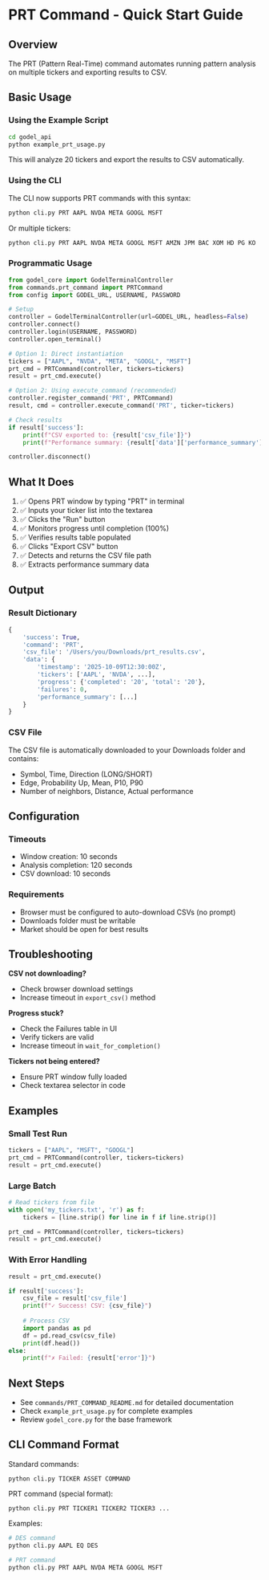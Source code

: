 # PRT Command - Quick Start Guide

## Overview
The PRT (Pattern Real-Time) command automates running pattern analysis on multiple tickers and exporting results to CSV.

## Basic Usage

### Using the Example Script

```bash
cd godel_api
python example_prt_usage.py
```

This will analyze 20 tickers and export the results to CSV automatically.

### Using the CLI

The CLI now supports PRT commands with this syntax:

```bash
python cli.py PRT AAPL NVDA META GOOGL MSFT
```

Or multiple tickers:

```bash
python cli.py PRT AAPL NVDA META GOOGL MSFT AMZN JPM BAC XOM HD PG KO
```

### Programmatic Usage

```python
from godel_core import GodelTerminalController
from commands.prt_command import PRTCommand
from config import GODEL_URL, USERNAME, PASSWORD

# Setup
controller = GodelTerminalController(url=GODEL_URL, headless=False)
controller.connect()
controller.login(USERNAME, PASSWORD)
controller.open_terminal()

# Option 1: Direct instantiation
tickers = ["AAPL", "NVDA", "META", "GOOGL", "MSFT"]
prt_cmd = PRTCommand(controller, tickers=tickers)
result = prt_cmd.execute()

# Option 2: Using execute_command (recommended)
controller.register_command('PRT', PRTCommand)
result, cmd = controller.execute_command('PRT', ticker=tickers)

# Check results
if result['success']:
    print(f"CSV exported to: {result['csv_file']}")
    print(f"Performance summary: {result['data']['performance_summary']}")

controller.disconnect()
```

## What It Does

1. ✅ Opens PRT window by typing "PRT" in terminal
2. ✅ Inputs your ticker list into the textarea
3. ✅ Clicks the "Run" button
4. ✅ Monitors progress until completion (100%)
5. ✅ Verifies results table populated
6. ✅ Clicks "Export CSV" button
7. ✅ Detects and returns the CSV file path
8. ✅ Extracts performance summary data

## Output

### Result Dictionary

```python
{
    'success': True,
    'command': 'PRT',
    'csv_file': '/Users/you/Downloads/prt_results.csv',
    'data': {
        'timestamp': '2025-10-09T12:30:00Z',
        'tickers': ['AAPL', 'NVDA', ...],
        'progress': {'completed': '20', 'total': '20'},
        'failures': 0,
        'performance_summary': [...]
    }
}
```

### CSV File

The CSV file is automatically downloaded to your Downloads folder and contains:
- Symbol, Time, Direction (LONG/SHORT)
- Edge, Probability Up, Mean, P10, P90
- Number of neighbors, Distance, Actual performance

## Configuration

### Timeouts
- Window creation: 10 seconds
- Analysis completion: 120 seconds
- CSV download: 10 seconds

### Requirements
- Browser must be configured to auto-download CSVs (no prompt)
- Downloads folder must be writable
- Market should be open for best results

## Troubleshooting

**CSV not downloading?**
- Check browser download settings
- Increase timeout in `export_csv()` method

**Progress stuck?**
- Check the Failures table in UI
- Verify tickers are valid
- Increase timeout in `wait_for_completion()`

**Tickers not being entered?**
- Ensure PRT window fully loaded
- Check textarea selector in code

## Examples

### Small Test Run
```python
tickers = ["AAPL", "MSFT", "GOOGL"]
prt_cmd = PRTCommand(controller, tickers=tickers)
result = prt_cmd.execute()
```

### Large Batch
```python
# Read tickers from file
with open('my_tickers.txt', 'r') as f:
    tickers = [line.strip() for line in f if line.strip()]

prt_cmd = PRTCommand(controller, tickers=tickers)
result = prt_cmd.execute()
```

### With Error Handling
```python
result = prt_cmd.execute()

if result['success']:
    csv_file = result['csv_file']
    print(f"✓ Success! CSV: {csv_file}")
    
    # Process CSV
    import pandas as pd
    df = pd.read_csv(csv_file)
    print(df.head())
else:
    print(f"✗ Failed: {result['error']}")
```

## Next Steps

- See `commands/PRT_COMMAND_README.md` for detailed documentation
- Check `example_prt_usage.py` for complete examples
- Review `godel_core.py` for the base framework

## CLI Command Format

Standard commands:
```
python cli.py TICKER ASSET COMMAND
```

PRT command (special format):
```
python cli.py PRT TICKER1 TICKER2 TICKER3 ...
```

Examples:
```bash
# DES command
python cli.py AAPL EQ DES

# PRT command
python cli.py PRT AAPL NVDA META GOOGL MSFT
```


